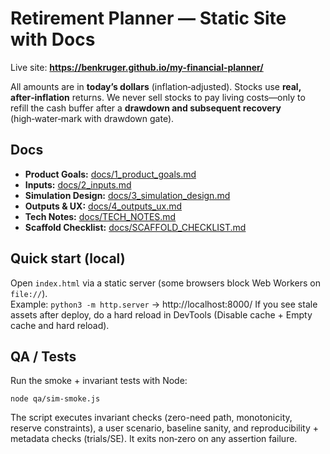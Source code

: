 # Retirement Planner — Static Site with Docs

Live site: **https://benkruger.github.io/my-financial-planner/**

All amounts are in **today’s dollars** (inflation‑adjusted). Stocks use **real, after‑inflation** returns.
We never sell stocks to pay living costs—only to refill the cash buffer after a **drawdown and subsequent recovery** (high‑water‑mark with drawdown gate).

## Docs
- **Product Goals:** [docs/1_product_goals.md](docs/1_product_goals.md)  
- **Inputs:** [docs/2_inputs.md](docs/2_inputs.md)  
- **Simulation Design:** [docs/3_simulation_design.md](docs/3_simulation_design.md)  
- **Outputs & UX:** [docs/4_outputs_ux.md](docs/4_outputs_ux.md)
- **Tech Notes:** [docs/TECH_NOTES.md](docs/TECH_NOTES.md)
 - **Scaffold Checklist:** [docs/SCAFFOLD_CHECKLIST.md](docs/SCAFFOLD_CHECKLIST.md)

## Quick start (local)
Open `index.html` via a static server (some browsers block Web Workers on `file://`).  
Example: `python3 -m http.server` → http://localhost:8000/
If you see stale assets after deploy, do a hard reload in DevTools (Disable cache + Empty cache and hard reload).

## QA / Tests
Run the smoke + invariant tests with Node:

```
node qa/sim-smoke.js
```
The script executes invariant checks (zero-need path, monotonicity, reserve constraints), a user scenario, baseline sanity, and reproducibility + metadata checks (trials/SE). It exits non‑zero on any assertion failure.
